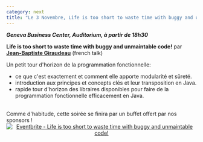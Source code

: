```yaml
---
category: next
title: "Le 3 Novembre, Life is too short to waste time with buggy and unmaintable code!"
---
```


***Geneva Business Center, Auditorium, à partir de 18h30***

**Life is too short to waste time with buggy and unmaintable code!** par **[Jean-Baptiste Giraudeau](/jug/speakers.html?key=jb_giraudeau)** (french talk)

Un petit tour d'horizon de la programmation fonctionnelle:

* ce que c'est exactement et comment elle apporte modularité et sûreté.
* introduction aux principes et concepts clés et leur transposition en Java.
* rapide tour d'horizon des libraires disponibles pour faire de la programmation fonctionnelle efficacement en Java.


<br />
Comme d'habitude, cette soirée se finira par un buffet offert par nos sponsors !

<center><a href="http://www.eventbrite.fr/e/inscription-life-is-too-short-to-waste-time-with-buggy-and-unmaintable-code-19306064960?ref=ebtnebregn" target="_blank"><img src="https://www.eventbrite.fr/custombutton?eid=19306064960" alt="Eventbrite - Life is too short to waste time with buggy and unmaintable code!" /></a></center>